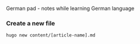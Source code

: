 German pad - notes while learning German language

### Create a new file

`hugo new content/[article-name].md`
